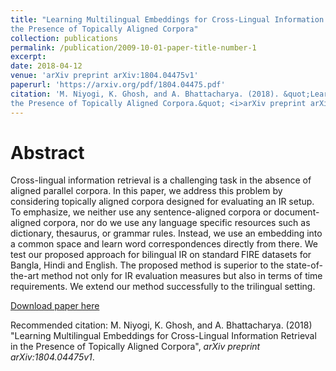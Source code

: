 ```yaml
---
title: "Learning Multilingual Embeddings for Cross-Lingual Information Retrieval in
the Presence of Topically Aligned Corpora"
collection: publications
permalink: /publication/2009-10-01-paper-title-number-1
excerpt: 
date: 2018-04-12
venue: 'arXiv preprint arXiv:1804.04475v1'
paperurl: 'https://arxiv.org/pdf/1804.04475.pdf'
citation: 'M. Niyogi, K. Ghosh, and A. Bhattacharya. (2018). &quot;Learning Multilingual Embeddings for Cross-Lingual Information Retrieval in
the Presence of Topically Aligned Corpora.&quot; <i>arXiv preprint arXiv:1804.04475v1</i>.'
---
```

Abstract
=====
Cross-lingual information retrieval is a challenging task in the absence of aligned parallel corpora. In this paper, 
we address this problem by considering topically aligned corpora designed for evaluating an IR setup. To emphasize,
we neither use any sentence-aligned corpora or document-aligned corpora, nor do we use any language specific resources
such as dictionary, thesaurus, or grammar rules. Instead, we use an embedding into a common space and learn word
correspondences directly from there. We test our proposed approach for bilingual IR on standard FIRE datasets for
Bangla, Hindi and English. The proposed method is superior to the state-of-the-art method not only for IR evaluation
measures but also in terms of time requirements. We extend our method successfully to the trilingual setting.

[Download paper here](https://arxiv.org/pdf/1804.04475.pdf)

Recommended citation: M. Niyogi, K. Ghosh, and A. Bhattacharya. (2018) "Learning Multilingual Embeddings for Cross-Lingual Information Retrieval in
the Presence of Topically Aligned Corpora", <i>arXiv preprint arXiv:1804.04475v1</i>.
